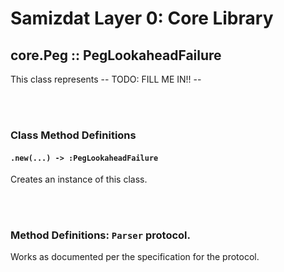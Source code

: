 Samizdat Layer 0: Core Library
==============================

core.Peg :: PegLookaheadFailure
-------------------------------

This class represents -- TODO: FILL ME IN!! --


<br><br>
### Class Method Definitions

#### `.new(...) -> :PegLookaheadFailure`

Creates an instance of this class.


<br><br>
### Method Definitions: `Parser` protocol.

Works as documented per the specification for the protocol.
